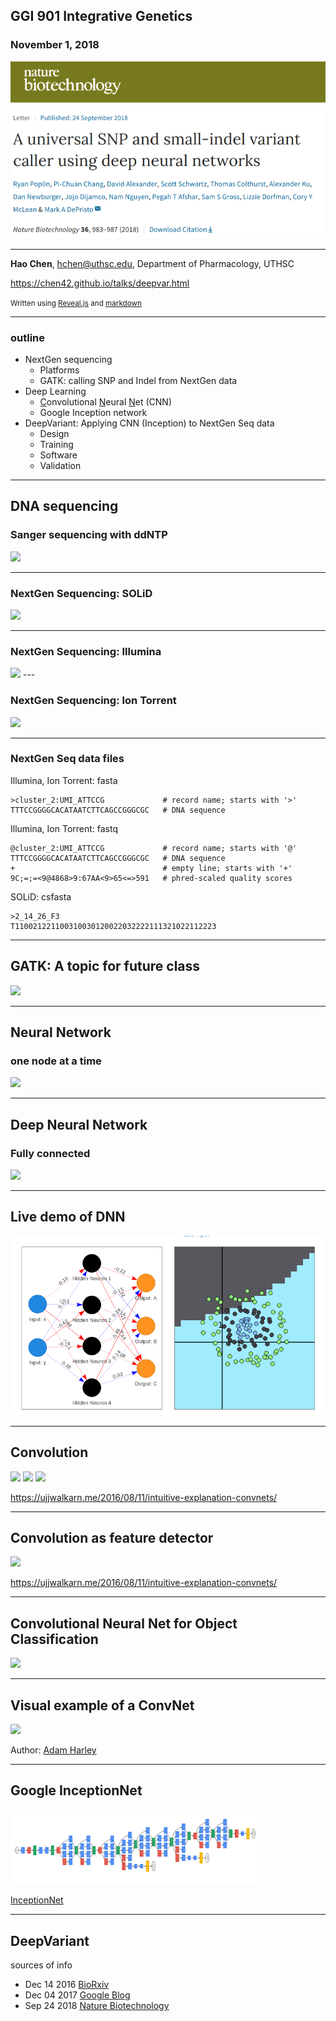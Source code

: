 
## GGI 901 Integrative Genetics 

### November 1, 2018 


<a href="https://www.nature.com/articles/nbt.4235" target=_new> <img src="./images/deepvar/cover.png"></a>

<hr style="color:royalblue">

 **Hao Chen**, hchen@uthsc.edu, Department of Pharmacology, UTHSC

https://chen42.github.io/talks/deepvar.html

<small> Written using [Reveal.js](https://github.com/hakimel/reveal.js) and [markdown](https://help.github.com/categories/writing-on-github/) </small>

---

### outline

* NextGen sequencing
  * Platforms
  * GATK: calling SNP and Indel from NextGen data
* Deep Learning
  * <u>C</u>onvolutional <u>N</u>eural <u>N</u>et (CNN)
  * Google Inception network
* DeepVariant: Applying CNN (Inception) to NextGen Seq data  
  * Design
  * Training
  * Software
  * Validation
  
---
## DNA sequencing

### Sanger sequencing with ddNTP 

<img src="https://ka-perseus-images.s3.amazonaws.com/d56c026870bbfee4658a9eaa52daba496d4a58ad.png" width=50%>

---
### NextGen Sequencing: SOLiD

<a href="http://seqanswers.com/forums/showthread.php?t=10">
<img src="http://seqanswers.com/forums/images/content/abi-fig4.jpg" width=40%>
</a>

---

### NextGen Sequencing: Illumina 


<img src="http://www.biofidal-lab.com/site/images/normal/NextGen-Sequencing-Whole-Genome-Sequencing56b9ea45bd182.png" width=70%>
---

### NextGen Sequencing: Ion Torrent

<img src="https://www.omicsonline.org/articles-images/biology-and-medicine-torrent-9-395-g003.png" width=70%>

---

### NextGen Seq data files 

Illumina, Ion Torrent: fasta


```
>cluster_2:UMI_ATTCCG             # record name; starts with '>'
TTTCCGGGGCACATAATCTTCAGCCGGGCGC   # DNA sequence

```

Illumina, Ion Torrent: fastq

```
@cluster_2:UMI_ATTCCG             # record name; starts with '@'
TTTCCGGGGCACATAATCTTCAGCCGGGCGC   # DNA sequence
+                                 # empty line; starts with '+'
9C;=;=<9@4868>9:67AA<9>65<=>591   # phred-scaled quality scores
``` 

SOLiD: csfasta

```
>2_14_26_F3
T110021221100310030120022032222111321022112223
```
---

## GATK: A topic for future class

<a href="https://software.broadinstitute.org/gatk/best-practices/workflow?id=11145" target=_new> 
<img src="https://us.v-cdn.net/5019796/uploads/editor/mz/tzm69d8e2spl.png" width=70%></a>


---
## Neural Network
### one node at a time


<img src="https://cdn-images-1.medium.com/max/1600/1*v88ySSMr7JLaIBjwr4chTw.jpeg" width=70%>

---

## Deep Neural Network
### Fully connected
<img src="http://www.electronicdesign.com/sites/electronicdesign.com/files/MachineLearning_WTD_Fig3.png" width=70%>

---

## Live demo of DNN

<a href="https://lecture-demo.ira.uka.de/neural-network-demo/?preset=Three%20classes%20test" target=_new ><img src="./images/deepvar/neuralnet.png"></a>

---


## Convolution

![](https://ujwlkarn.files.wordpress.com/2016/07/screen-shot-2016-07-24-at-11-25-13-pm.png?w=150&h=136)
![](https://ujwlkarn.files.wordpress.com/2016/07/screen-shot-2016-07-24-at-11-25-24-pm.png?w=74&h=64) 
![](https://ujwlkarn.files.wordpress.com/2016/07/convolution_schematic.gif?w=268&h=196&zoom=2)

https://ujjwalkarn.me/2016/08/11/intuitive-explanation-convnets/

---

## Convolution as feature detector

![](https://ujwlkarn.files.wordpress.com/2016/08/screen-shot-2016-08-05-at-11-03-00-pm.png?w=342&h=562)

https://ujjwalkarn.me/2016/08/11/intuitive-explanation-convnets/

---

## Convolutional Neural Net for Object Classification 

![](https://www.mathworks.com/content/mathworks/www/en/discovery/convolutional-neural-network/jcr:content/mainParsys/image_copy.adapt.full.high.jpg/1523891796216.jpg)

---

## Visual example of a ConvNet

<a href="http://scs.ryerson.ca/~aharley/vis/conv/"><img src="https://ujwlkarn.files.wordpress.com/2016/08/conv_all.png?w=1024"></a>


Author: [Adam Harley](http://www.cs.cmu.edu/~aharley/)

---

## Google InceptionNet

<img src="./images/deepvar/inceptionv1.png" width=80%>

[InceptionNet](https://towardsdatascience.com/a-simple-guide-to-the-versions-of-the-inception-network-7fc52b863202)


---


## DeepVariant 

sources of info

* Dec 14 2016 [BioRxiv](https://www.biorxiv.org/content/early/2016/12/14/092890)
* Dec 04 2017 [Google Blog](https://ai.googleblog.com/2017/12/deepvariant-highly-accurate-genomes.html)
* Sep 24 2018 [Nature Biotechnology](https://www.nature.com/articles/nbt.4235)

